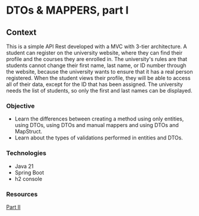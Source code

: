 # DTOs & MAPPERS, part I

## Context
This is a simple API Rest developed with a MVC with 3-tier architecture.
A student can register on the university website, where they can find their profile and the courses they are enrolled in. The university's rules are that students cannot change their first name, last name, or ID number through the website, because the university wants to ensure that it has a real person registered. When the student views their profile, they will be able to access all of their data, except for the ID that has been assigned.
The university needs the list of students, so only the first and last names can be displayed.

### Objective
- Learn the differences between creating a method using only entities, using DTOs, using DTOs and manual mappers and using DTOs and MapStruct.
- Learn about the types of validations performed in entities and DTOs.

### Technologies
- Java 21
- Spring Boot 
- h2 console

### Resources
[Part II](https://github.com/MAlexGG/dtos-and-mappers-II)
